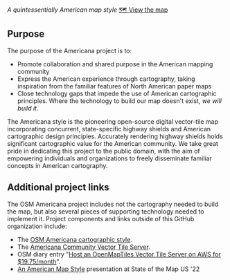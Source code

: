 _A quintessentially American map style_ [🗺 View the map](https://zelonewolf.github.io/openstreetmap-americana/)
## Purpose
The purpose of the Americana project is to:

- Promote collaboration and shared purpose in the American mapping community
- Express the American experience through cartography, taking inspiration from the familiar features of North American paper maps
- Close technology gaps that impede the use of American cartographic principles. Where the technology to build our map doesn't exist, _we will build it_.

The Americana style is the pioneering open-source digital vector-tile map incorporating concurrent, state-specific highway shields and American cartographic design principles. Accurately rendering highway shields holds significant cartographic value for the American community. We take great pride in dedicating this project to the public domain, with the aim of empowering individuals and organizations to freely disseminate familiar concepts in American cartography.

## Additional project links

The OSM Americana project includes not the cartography needed to build the map, but also several pieces of supporting technology needed to implement it. Project components and links outside of this GitHub organization include:
* The [OSM Americana cartographic style](https://github.com/ZeLonewolf/openstreetmap-americana).
* The [Americana Community Vector Tile Server](https://tile.ourmap.us/).
* OSM diary entry "[Host an OpenMapTiles Vector Tile Server on AWS for $19.75/month](https://www.openstreetmap.org/user/ZeLonewolf/diary/401697)".
* [An American Map Style](https://www.youtube.com/watch?v=4T8FxOPlqXA&t=4s) presentation at State of the Map US '22
